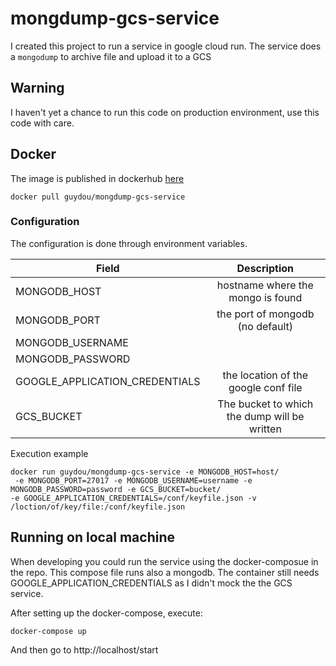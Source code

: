 # mongdump-gcs-service

I created this project to run a service in google cloud run. 
The service does a `mongodump` to archive file and upload it to a GCS

## Warning
I haven't yet a chance to run this code on production environment, use this code with care. 
## Docker
The image is published in dockerhub [here](https://hub.docker.com/repository/docker/guydou/mongdump-gcs-service)

```shell script
docker pull guydou/mongdump-gcs-service
``` 

### Configuration
The configuration is done through environment variables.

| Field   |      Description | 
|----------|:-------------:|
| MONGODB_HOST |  hostname where the mongo is found |
| MONGODB_PORT| the port of mongodb (no default) |
| MONGODB_USERNAME |     |  
| MONGODB_PASSWORD |  |   
| GOOGLE_APPLICATION_CREDENTIALS| the location of the google conf file|
| GCS_BUCKET | The bucket to which the dump will be written|

Execution example
```shell script
docker run guydou/mongdump-gcs-service -e MONGODB_HOST=host/
 -e MONGODB_PORT=27017 -e MONGODB_USERNAME=username -e MONGODB_PASSWORD=password -e GCS_BUCKET=bucket/
-e GOOGLE_APPLICATION_CREDENTIALS=/conf/keyfile.json -v /loction/of/key/file:/conf/keyfile.json
```

## Running on local machine
When developing you could run the service using the docker-composue in the repo. 
This compose file runs also a mongodb. 
The container still needs GOOGLE_APPLICATION_CREDENTIALS as I didn't mock the the GCS service.

After setting up the docker-compose, execute:
```
docker-compose up
```

And then go to http://localhost/start

